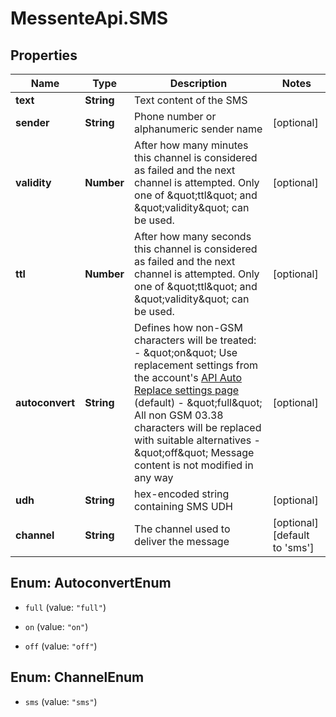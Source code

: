 # MessenteApi.SMS

## Properties
Name | Type | Description | Notes
------------ | ------------- | ------------- | -------------
**text** | **String** | Text content of the SMS | 
**sender** | **String** | Phone number or alphanumeric sender name | [optional] 
**validity** | **Number** | After how many minutes this channel is considered as failed and the next channel is attempted.                     Only one of \&quot;ttl\&quot; and \&quot;validity\&quot; can be used. | [optional] 
**ttl** | **Number** | After how many seconds this channel is considered as failed and the next channel is attempted.                     Only one of \&quot;ttl\&quot; and \&quot;validity\&quot; can be used. | [optional] 
**autoconvert** | **String** | Defines how non-GSM characters will be treated:    - \&quot;on\&quot; Use replacement settings from the account&#39;s [API Auto Replace settings page](https://dashboard.messente.com/api-settings/auto-replace) (default)   - \&quot;full\&quot; All non GSM 03.38 characters will be replaced with suitable alternatives   - \&quot;off\&quot; Message content is not modified in any way | [optional] 
**udh** | **String** | hex-encoded string containing SMS UDH | [optional] 
**channel** | **String** | The channel used to deliver the message | [optional] [default to &#39;sms&#39;]


<a name="AutoconvertEnum"></a>
## Enum: AutoconvertEnum


* `full` (value: `"full"`)

* `on` (value: `"on"`)

* `off` (value: `"off"`)




<a name="ChannelEnum"></a>
## Enum: ChannelEnum


* `sms` (value: `"sms"`)





